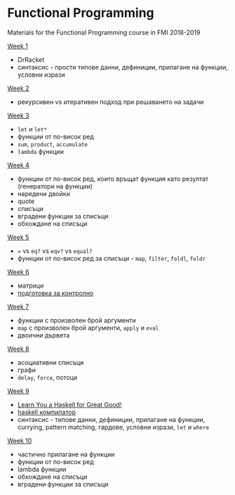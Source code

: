 # Functional Programming

Materials for the Functional Programming course in FMI 2018-2019

[Week 1](https://github.com/ekaranasuf/fp1819/tree/master/week1)
  - DrRacket
  - синтаксис - прости типове данни, дефиниции, прилагане на функции, условни изрази

[Week 2](https://github.com/ekaranasuf/fp1819/tree/master/week2)
  - рекурсивен vs итеративен подход при решаването на задачи

[Week 3](https://github.com/ekaranasuf/fp1819/tree/master/week3)
  - `let` и `let*`
  - функции от по-висок ред
  - `sum`, `product`, `accumulate`
  - `lambda` функции

[Week 4](https://github.com/ekaranasuf/fp1819/tree/master/week4)
  - функции от по-висок ред, които връщат функция като резултат (генератори на  функции)
  - наредени двойки
  - quote
  - списъци
  - вградени функции за списъци
  - обхождане на списъци

[Week 5](https://github.com/ekaranasuf/fp1819/tree/master/week5)
  - `=` vs `eq?` vs `eqv?` vs `equal?`
  - функции от по-висок ред за списъци - `map`, `filter`, `foldl`, `foldr`

[Week 6](https://github.com/ekaranasuf/fp1819/tree/master/week6)
  - матрици
  - [подготовка за контролно](https://github.com/ekaranasuf/fp1819/tree/master/exam1)

[Week 7](https://github.com/ekaranasuf/fp1819/tree/master/week7)
  - функции с произволен брой аргументи
  - `map` с произволен брой аргументи, `аpply` и `eval`
  - двоични дървета

[Week 8](https://github.com/ekaranasuf/fp1819/tree/master/week8)
  - асоциативни списъци
  - графи
  - `delay`, `force`, потоци

[Week 9](https://github.com/ekaranasuf/fp1819/tree/master/week9)
  - [Learn You a Haskell for Great Good!](http://learnyouahaskell.com/chapters)
  - [haskell компилатор](https://www.haskell.org/platform/)
  - синтаксис - типове данни, дефиниции, прилагане на функции, currying, pattern matching, гардове, условни изрази, `let` и `where`

[Week 10](https://github.com/ekaranasuf/fp1819/tree/master/week10)
  - частично прилагане на функции
  - функции от по-висок ред
  - lambda функции
  - обхождане на списъци
  - вградени функции за списъци
